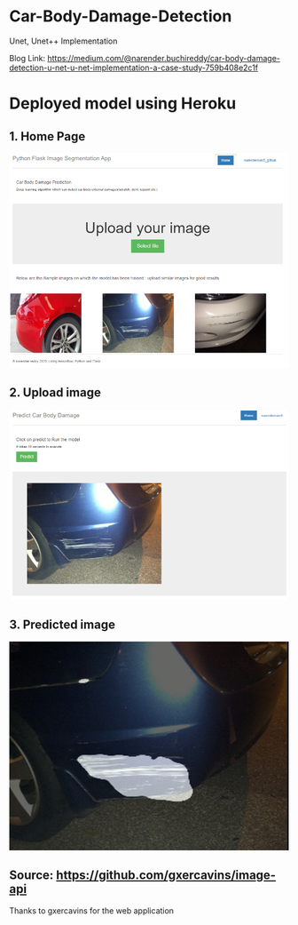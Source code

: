 # Car-Body-Damage-Detection
Unet, Unet++ Implementation


Blog Link: https://medium.com/@narender.buchireddy/car-body-damage-detection-u-net-u-net-implementation-a-case-study-759b408e2c1f

# Deployed model using Heroku
## 1. Home Page
![](images/home_page.PNG)
## 2. Upload image
![](images/upload_image.PNG)
## 3. Predicted image
![](images/predict.PNG)
## Source:  https://github.com/gxercavins/image-api
Thanks to gxercavins for the web application
